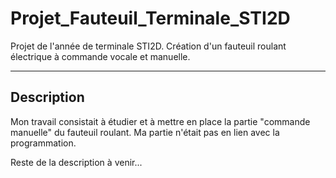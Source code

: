 # Projet_Fauteuil_Terminale_STI2D
Projet de l'année de terminale STI2D. Création d'un fauteuil roulant électrique à commande vocale et manuelle.

---
Description
---
Mon travail consistait à étudier et à mettre en place la partie "commande manuelle" du fauteuil roulant. 
Ma partie n'était pas en lien avec la programmation. 

Reste de la description à venir... 
